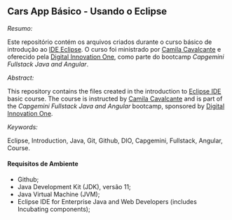 ## Cars App Básico - Usando o Eclipse

*Resumo:*

Este repositório contém os arquivos criados durante o curso básico de introdução ao [IDE Eclipse](https://github.com/cami-la/curso-dio-dominando-ides-java). O curso foi ministrado por [Camila Cavalcante](https://github.com/cami-la) e oferecido pela [Digital Innovation One](https://digitalinnovation.one/sign-in), como parte do bootcamp *_Capgemini Fullstack Java and Angular_*.

*Abstract:*

This repository contains the files created in the introduction to [Eclipse IDE](https://github.com/cami-la/curso-dio-dominando-ides-java) basic course. The course is instructed by [Camila Cavalcante](https://github.com/cami-la) and is part of the *_Capgemini Fullstack Java and Angular_* bootcamp, sponsored by [Digital Innovation One](https://digitalinnovation.one/sign-in).

*Keywords:*

Eclipse, Introduction, Java, Git, Github, DIO, Capgemini, Fullstack, Angular, Course.

#### Requisitos de Ambiente

- Github;
- Java Development Kit (JDK), versão 11;
- Java Virtual Machine (JVM);
- Eclipse IDE for Enterprise Java and Web Developers (includes Incubating components);